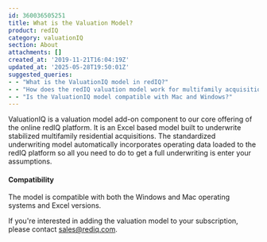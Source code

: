 ```yaml
---
id: 360036505251
title: What is the Valuation Model?
product: redIQ
category: valuationIQ
section: About
attachments: []
created_at: '2019-11-21T16:04:19Z'
updated_at: '2025-05-28T19:50:01Z'
suggested_queries:
- - "What is the ValuationIQ model in redIQ?"
- - "How does the redIQ valuation model work for multifamily acquisitions?"
- - "Is the ValuationIQ model compatible with Mac and Windows?"
---
```

ValuationIQ is a valuation model add-on component to our core offering of the online redIQ platform. It is an Excel based model built to underwrite stabilized multifamily residential acquisitions. The standardized underwriting model automatically incorporates operating data loaded to the redIQ platform so all you need to do to get a full underwriting is enter your assumptions.

#### **Compatibility**

The model is compatible with both the Windows and Mac operating systems and Excel versions.

If you're interested in adding the valuation model to your subscription, please contact [sales@rediq.com](mailto:sales@rediq.com).